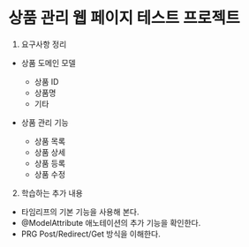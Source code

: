 # 상품 관리 웹 페이지 테스트 프로젝트
 1. 요구사항 정리
  - 상품 도메인 모델
    + 상품 ID
    + 상품명
    + 기타
    
  - 상품 관리 기능
    + 상품 목록
    + 상품 상세
    + 상품 등록
    + 상품 수정
  
  2. 학습하는 추가 내용
   - 타임리프의 기본 기능을 사용해 본다.
   - @ModelAttribute 애노테이션의 추가 기능을 확인한다.
   - PRG Post/Redirect/Get 방식을 이해한다.
 
